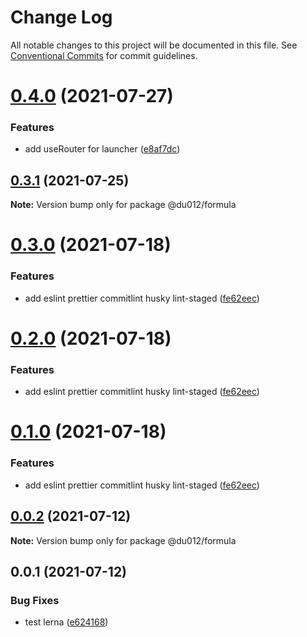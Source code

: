# Change Log

All notable changes to this project will be documented in this file.
See [Conventional Commits](https://conventionalcommits.org) for commit guidelines.

# [0.4.0](https://github.com/myNameIsDu/du-cli/compare/@du012/formula@0.3.1...@du012/formula@0.4.0) (2021-07-27)


### Features

* add useRouter for launcher ([e8af7dc](https://github.com/myNameIsDu/du-cli/commit/e8af7dc87aebc7dc9411dc3d02f9ef55b713f087))





## [0.3.1](https://github.com/myNameIsDu/du-cli/compare/@du012/formula@0.3.0...@du012/formula@0.3.1) (2021-07-25)

**Note:** Version bump only for package @du012/formula





# [0.3.0](https://github.com/myNameIsDu/du-cli/compare/@du012/formula@0.0.4...@du012/formula@0.3.0) (2021-07-18)


### Features

* add eslint prettier commitlint husky lint-staged ([fe62eec](https://github.com/myNameIsDu/du-cli/commit/fe62eec5bb7cec1d59d7ea26406a44c241309e59))





# [0.2.0](https://github.com/myNameIsDu/du-cli/compare/@du012/formula@0.0.4...@du012/formula@0.2.0) (2021-07-18)


### Features

* add eslint prettier commitlint husky lint-staged ([fe62eec](https://github.com/myNameIsDu/du-cli/commit/fe62eec5bb7cec1d59d7ea26406a44c241309e59))





# [0.1.0](https://github.com/myNameIsDu/du-cli/compare/@du012/formula@0.0.4...@du012/formula@0.1.0) (2021-07-18)


### Features

* add eslint prettier commitlint husky lint-staged ([fe62eec](https://github.com/myNameIsDu/du-cli/commit/fe62eec5bb7cec1d59d7ea26406a44c241309e59))





## [0.0.2](https://github.com/myNameIsDu/du-cli/compare/@du012/formula@0.0.1...@du012/formula@0.0.2) (2021-07-12)

**Note:** Version bump only for package @du012/formula





## 0.0.1 (2021-07-12)


### Bug Fixes

* test lerna ([e624168](https://github.com/myNameIsDu/du-cli/commit/e6241681ecbb94a3d54e4671d77db641a3c79d41))
